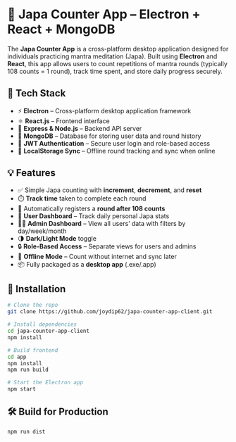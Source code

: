 # 🧘 Japa Counter App – Electron + React + MongoDB

The **Japa Counter App** is a cross-platform desktop application designed for individuals practicing mantra meditation (Japa). Built using **Electron** and **React**, this app allows users to count repetitions of mantra rounds (typically 108 counts = 1 round), track time spent, and store daily progress securely.

## 🔧 Tech Stack

- ⚡ **Electron** – Cross-platform desktop application framework
- ⚛️ **React.js** – Frontend interface
- 🧩 **Express & Node.js** – Backend API server
- 🍃 **MongoDB** – Database for storing user data and round history
- 🔐 **JWT Authentication** – Secure user login and role-based access
- 💾 **LocalStorage Sync** – Offline round tracking and sync when online

## 💡 Features

- ✅ Simple Japa counting with **increment**, **decrement**, and **reset**
- ⏱️ **Track time** taken to complete each round
- 🔁 Automatically registers a **round after 108 counts**
- 🙋 **User Dashboard** – Track daily personal Japa stats
- 🧑‍💼 **Admin Dashboard** – View all users’ data with filters by day/week/month
- 🌗 **Dark/Light Mode** toggle
- 🔒 **Role-Based Access** – Separate views for users and admins
- 📴 **Offline Mode** – Count without internet and sync later
- 📦 Fully packaged as a **desktop app** (.exe/.app)

## 📁 Installation

```bash
# Clone the repo
git clone https://github.com/joydip62/japa-counter-app-client.git

# Install dependencies
cd japa-counter-app-client
npm install

# Build frontend
cd app
npm install
npm run build

# Start the Electron app
npm start
```

## 🛠 Build for Production

```bash
npm run dist
```
